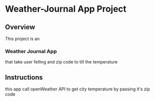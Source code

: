 # Weather-Journal App Project

## Overview
This project is an <h3>Weather Journal App</h3> that take user felling and zip code to till the temperature
## Instructions
this app call openWeather API to get city temperature by passing it's zip code